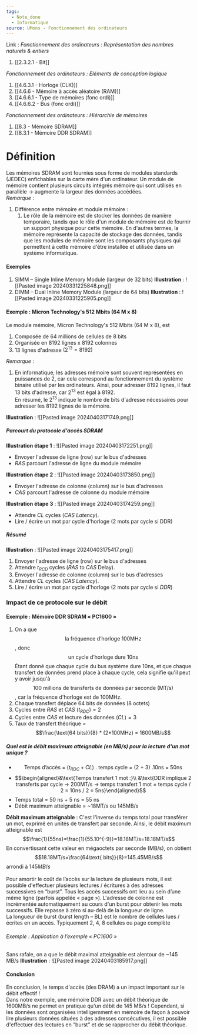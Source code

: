```yaml
---
tags:
  - Note_done
  - Informatique
source: UMons - Fonctionnement des ordinateurs
---
```


Link :
_Fonctionnement des ordinateurs : Représentation des nombres naturels & entiers_
1. [[2.3.2.1 - Bit]]

_Fonctionnement des ordinateurs : Eléments de conception logique_
1. [[4.6.3.1 - Horloge (CLK)]]
1. [[4.6.6 - Mémoire à accès aléatoire (RAM)]]
2. [[4.6.6.1 - Type de mémoires (fonc ordi)]]
3. [[4.6.6.2 - Bus (fonc ordi)]]

_Fonctionnement des ordinateurs : Hiérarchie de mémoires_
1. [[8.3 - Mémoire SDRAM]]
2. [[8.3.1 - Mémoire DDR SDRAM]]

# Définition
Les mémoires SDRAM sont fournies sous forme de modules standards (JEDEC) enfichables sur la carte mère d'un ordinateur. Un module de mémoire contient plusieurs circuits intégrés mémoire qui sont utilisés en parallèle → augmente la largeur des données accédées. 
\
_Remarque_ :
1. Différence entre mémoire et module mémoire :
	1. Le rôle de la mémoire est de stocker les données de manière temporaire, tandis que le rôle d'un module de mémoire est de fournir un support physique pour cette mémoire. En d'autres termes, la mémoire représente la capacité de stockage des données, tandis que les modules de mémoire sont les composants physiques qui permettent à cette mémoire d'être installée et utilisée dans un système informatique.
#### Exemples 
1. SIMM – Single Inline Memory Module (largeur de 32 bits) 
**Illustration** : ![[Pasted image 20240331225848.png]]
1. DIMM – Dual Inline Memory Module (largeur de 64 bits)
**Illustration** : ![[Pasted image 20240331225905.png]]
#### Exemple : Micron Technology's 512 Mbits (64 M x 8)
Le module mémoire, Micron Technology's 512 Mbits (64 M x 8), est 
1. Composée de 64 millions de cellules de 8 bits 
2. Organisée en 8192 lignes x 8192 colonnes 
3. 13 lignes d'adresse $(2^{13} = 8192)$ 

_Remarque_ :
1. En informatique, les adresses mémoire sont souvent représentées en puissances de 2, car cela correspond au fonctionnement du système binaire utilisé par les ordinateurs. Ainsi, pour adresser 8192 lignes, il faut 13 bits d'adresse, car $2^{13}$ est égal à 8192.
\
En résumé, le $2^{13}$ indique le nombre de bits d'adresse nécessaires pour adresser les 8192 lignes de la mémoire.

**Illustration** : ![[Pasted image 20240403171749.png]]
##### Parcourt du protocole d'accès SDRAM 
**Illustration étape 1** : ![[Pasted image 20240403172251.png]]
- Envoyer l'adresse de ligne (row) sur le bus d'adresses
- _RAS_ parcourt l'adresse de ligne du module mémoire

**Illustration étape 2** : ![[Pasted image 20240403173850.png]]
- Envoyer l'adresse de colonne (column) sur le bus d'adresses
- _CAS_ parcourt l'adresse de colonne du module mémoire

**Illustration étape 3** : ![[Pasted image 20240403174259.png]]
- Attendre _CL_ cycles (_CAS Latency_). 
- Lire / écrire un mot par cycle d'horloge (2 mots par cycle si DDR)

##### Résumé
**Illustration** : ![[Pasted image 20240403175417.png]]
1) Envoyer l'adresse de ligne (row) sur le bus d'adresses 
2) Attendre $t_{RCD}$ cycles ($RAS$ to $CAS$ Delay). 
3) Envoyer l'adresse de colonne (column) sur le bus d'adresses 
4) Attendre $CL$ cycles ($CAS\ Latency$). 
5) Lire / écrire un mot par cycle d'horloge (2 mots par cycle si $DDR$)

### Impact de ce protocole sur le débit
#### Exemple : Mémoire DDR SDRAM « PC1600 »
1. On a que $$\text{la fréquence d'horloge 100MHz}$$, donc $$\text{un cycle d'horloge dure 10ns}$$ Étant donné que chaque cycle du bus système dure 10ns, et que chaque transfert de données prend place à chaque cycle, cela signifie qu'il peut y avoir jusqu'à $$\text{100 millions de transferts de données par seconde (MT/s)}$$, car la fréquence d'horloge est de 100MHz.
2.  Chaque transfert déplace 64 bits de données (8 octets)
3. Cycles entre $RAS$ et $CAS\ (t_{RDC}) = 2$
4. Cycles entre $CAS$ et lecture des données $(CL) = 3$
5. Taux de transfert théorique = $$\frac{\text{64 bits}}{8} * (2*100MHz) = 1600MB/s$$

##### Quel est le débit maximum atteignable (en MB/s) pour la lecture d'un mot unique ?
- $$\text{Temps d'accès = ($t_{RDC} + CL$) . temps cycle = (2 + 3) .10ns = 50ns}$$
- $$\begin{aligned}&\text{Temps transfert 1 mot :}\\ &\text{DDR implique 2 transferts par cycle → 200MT/s → temps transfert 1 mot = temps cycle / 2 = 10ns / 2 = 5ns}\end{aligned}$$
- Temps total = 50 ns + 5 ns = 55 ns 
- Débit maximum atteignable = ~18MT/s ou 145MB/s

**Débit maximum atteignable** : C'est l'inverse du temps total pour transférer un mot, exprimé en unités de transfert par seconde. Ainsi, le débit maximum atteignable est $$\frac{1}{55ns}=\frac{1}{55.10^{-9}}=18.18MT/s​=18.18MT/s$$ En convertissant cette valeur en mégaoctets par seconde ($\text{MB/s}$), on obtient $$18.18MT/s×\frac{64\text{ bits}}{8}=145.45MB/s$$ arrondi à $145MB/s$
\
\
Pour amortir le coût de l’accès sur la lecture de plusieurs mots, il est possible d'effectuer plusieurs lectures / écritures à des adresses successives en “burst”. Tous les accès successifs ont lieu au sein d’une même ligne (parfois appelée « page »). L'adresse de colonne est incrémentée automatiquement au cours d'un burst pour obtenir les mots successifs. Elle repasse à zéro si au-delà de la longueur de ligne. 
\
La longueur de burst (burst length – BL) est le nombre de cellules lues / écrites en un accès. Typiquement 2, 4, 8 cellules ou page complète
###### Exemple : Application à l’exemple « PC1600 »
Sans rafale, on a que le débit maximal atteignable est alentour de ~145 MB/s
**Illustration** : ![[Pasted image 20240403185917.png]]
#### Conclusion
En conclusion, le temps d'accès (des DRAM) a un impact important sur le débit effectif ! 
\
Dans notre exemple, une mémoire DDR avec un débit théorique de 1600MB/s ne permet en pratique qu'un débit de 145 MB/s ! Cependant, si les données sont organisées intelligemment en mémoire de façon à pouvoir lire plusieurs données situées à des adresses consécutives, il est possible d'effectuer des lectures en “burst” et de se rapprocher du débit théorique.